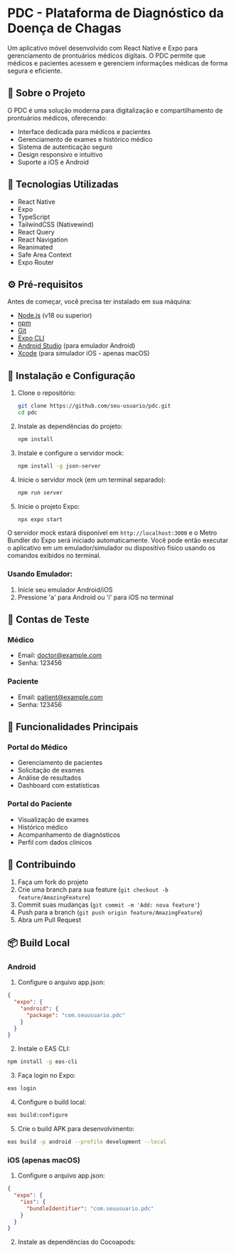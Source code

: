 # PDC - Plataforma de Diagnóstico da Doença de Chagas

Um aplicativo móvel desenvolvido com React Native e Expo para gerenciamento de prontuários médicos digitais. O PDC permite que médicos e pacientes acessem e gerenciem informações médicas de forma segura e eficiente.

## 📱 Sobre o Projeto

O PDC é uma solução moderna para digitalização e compartilhamento de prontuários médicos, oferecendo:

- Interface dedicada para médicos e pacientes
- Gerenciamento de exames e histórico médico
- Sistema de autenticação seguro
- Design responsivo e intuitivo
- Suporte a iOS e Android

## 🚀 Tecnologias Utilizadas

- React Native
- Expo
- TypeScript
- TailwindCSS (Nativewind)
- React Query
- React Navigation
- Reanimated
- Safe Area Context
- Expo Router

## ⚙️ Pré-requisitos

Antes de começar, você precisa ter instalado em sua máquina:

- [Node.js](https://nodejs.org/) (v18 ou superior)
- [npm](https://www.npmjs.com/)
- [Git](https://git-scm.com/)
- [Expo CLI](https://docs.expo.dev/get-started/installation/)
- [Android Studio](https://developer.android.com/studio) (para emulador Android)
- [Xcode](https://developer.apple.com/xcode/) (para simulador iOS - apenas macOS)

## 🔧 Instalação e Configuração

1. Clone o repositório:

   ```bash
   git clone https://github.com/seu-usuario/pdc.git
   cd pdc
   ```

2. Instale as dependências do projeto:

   ```bash
   npm install

   ```

3. Instale e configure o servidor mock:

   ```bash
   npm install -g json-server
   ```

4. Inicie o servidor mock (em um terminal separado):

   ```bash
   npm run server
   ```

5. Inicie o projeto Expo:

   ```bash
   npx expo start
   ```

O servidor mock estará disponível em `http://localhost:3000` e o Metro Bundler do Expo será iniciado automaticamente. Você pode então executar o aplicativo em um emulador/simulador ou dispositivo físico usando os comandos exibidos no terminal.

### Usando Emulador:

1. Inicie seu emulador Android/iOS
2. Pressione 'a' para Android ou 'i' para iOS no terminal

## 🔑 Contas de Teste

### Médico

- Email: doctor@example.com
- Senha: 123456

### Paciente

- Email: patient@example.com
- Senha: 123456

## 🎯 Funcionalidades Principais

### Portal do Médico

- Gerenciamento de pacientes
- Solicitação de exames
- Análise de resultados
- Dashboard com estatísticas

### Portal do Paciente

- Visualização de exames
- Histórico médico
- Acompanhamento de diagnósticos
- Perfil com dados clínicos

## 🤝 Contribuindo

1. Faça um fork do projeto
2. Crie uma branch para sua feature (`git checkout -b feature/AmazingFeature`)
3. Commit suas mudanças (`git commit -m 'Add: nova feature'`)
4. Push para a branch (`git push origin feature/AmazingFeature`)
5. Abra um Pull Request

## 📦 Build Local

### Android

1. Configure o arquivo app.json:

```json
{
  "expo": {
    "android": {
      "package": "com.seuusuario.pdc"
    }
  }
}
```

2. Instale o EAS CLI:

```bash
npm install -g eas-cli
```

3. Faça login no Expo:

```bash
eas login
```

4. Configure o build local:

```bash
eas build:configure
```

5. Crie o build APK para desenvolvimento:

```bash
eas build -p android --profile development --local
```

### iOS (apenas macOS)

1. Configure o arquivo app.json:

```json
{
  "expo": {
    "ios": {
      "bundleIdentifier": "com.seuusuario.pdc"
    }
  }
}
```

2. Instale as dependências do Cocoapods:

```bash

```
